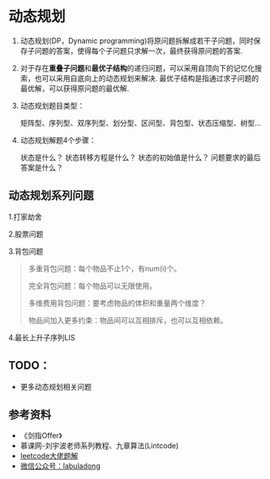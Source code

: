 # 动态规划

1. 动态规划(DP，Dynamic programming)将原问题拆解成若干子问题，同时保存子问题的答案，使得每个子问题只求解一次，最终获得原问题的答案.

2. 对于存在**重叠子问题**和**最优子结构**的递归问题，可以采用自顶向下的记忆化搜索，也可以采用自底向上的动态规划来解决. 最优子结构是指通过求子问题的最优解，可以获得原问题的最优解. 

3. 动态规划题目类型：

	矩阵型、序列型、双序列型、划分型、区间型、背包型、状态压缩型、树型...

4. 动态规划解题4个步骤：
	
	状态是什么？
	状态转移方程是什么？
	状态的初始值是什么？
	问题要求的最后答案是什么？

## 动态规划系列问题

1.打家劫舍

2.股票问题

3.背包问题

> 多重背包问题：每个物品不止1个，有num(i)个。
> 
> 完全背包问题：每个物品可以无限使用。
> 
> 多维费用背包问题：要考虑物品的体积和重量两个维度？
> 
> 物品间加入更多约束：物品间可以互相排斥，也可以互相依赖。



4.最长上升子序列LIS

## TODO：

* 更多动态规划相关问题

## 参考资料

* 《剑指Offer》
* 慕课网-刘宇波老师系列教程、九章算法(Lintcode)
* [leetcode大佬题解](https://leetcode-cn.com/problems/best-time-to-buy-and-sell-stock/solution/yi-ge-fang-fa-tuan-mie-6-dao-gu-piao-wen-ti-by-l-3/)
* [微信公众号：labuladong](https://mp.weixin.qq.com/s/AWsL7G89RtaHyHjRPNJENA)